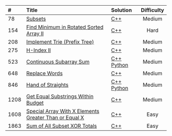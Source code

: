 | # | Title | Solution | Difficulty |
| :--- | :--- | :--- | :---: |
| 78 | <a href="https://leetcode.com/problems/subsets/">Subsets</a> | <a href="https://github.com/maximyuss/LeeCode/blob/master/code/cpp/78.cpp">C++</a> | Medium |
| 154 | <a href="https://leetcode.com/problems/find-minimum-in-rotated-sorted-array-ii/">Find Minimum in Rotated Sorted Array II</a> | <a href="https://github.com/maximyuss/LeeCode/blob/master/code/cpp/154.cpp">C++</a> | Hard |
| 208 | <a href="https://leetcode.com/problems/implement-trie-prefix-tree/">Implement Trie (Prefix Tree)</a> | <a href="https://github.com/maximyuss/LeeCode/blob/master/code/cpp/208.cpp">C++</a> | Medium |
| 275 | <a href="https://leetcode.com/problems/h-index-ii/">H-Index II</a> | <a href="https://github.com/maximyuss/LeeCode/blob/master/code/cpp/275.cpp">C++</a> | Medium |
| 523 | <a href="https://leetcode.com/problems/continuous-subarray-sum/">Continuous Subarray Sum</a> | <a href="https://github.com/maximyuss/LeeCode/blob/master/code/cpp/523.cpp">C++</a> <a href="https://github.com/maximyuss/LeeCode/blob/master/code/python/523.py">Python</a> | Medium |
| 648 | <a href="https://leetcode.com/problems/replace-words/">Replace Words</a> | <a href="https://github.com/maximyuss/LeeCode/blob/master/code/cpp/648.cpp">C++</a> | Medium |
| 846 | <a href="https://leetcode.com/problems/hand-of-straights/">Hand of Straights</a> | <a href="https://github.com/maximyuss/LeeCode/blob/master/code/cpp/846.cpp">C++</a> <a href="https://github.com/maximyuss/LeeCode/blob/master/code/python/846.py">Python</a> | Medium |
| 1208 | <a href="https://leetcode.com/problems/get-equal-substrings-within-budget/">Get Equal Substrings Within Budget</a> | <a href="https://github.com/maximyuss/LeeCode/blob/master/code/cpp/1208.cpp">C++</a> | Medium |
| 1608 | <a href="https://leetcode.com/problems/special-array-with-x-elements-greater-than-or-equal-x/description/">Special Array With X Elements Greater Than or Equal X</a> | <a href="https://github.com/maximyuss/LeeCode/blob/master/code/cpp/1608.cpp">C++</a> | Easy |
| 1863 | <a href="https://leetcode.com/problems/sum-of-all-subset-xor-totals/">Sum of All Subset XOR Totals</a> | <a href="https://github.com/maximyuss/LeeCode/blob/master/code/cpp/1863.cpp">C++</a> | Easy |
